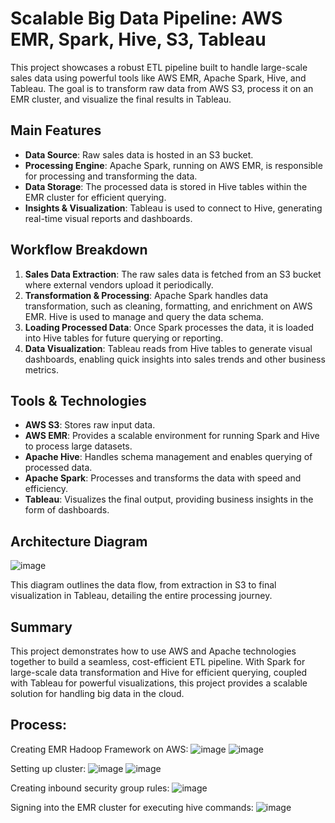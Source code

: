 # Scalable Big Data Pipeline: AWS EMR, Spark, Hive, S3, Tableau

This project showcases a robust ETL pipeline built to handle large-scale sales data using powerful tools like AWS EMR, Apache Spark, Hive, and Tableau. The goal is to transform raw data from AWS S3, process it on an EMR cluster, and visualize the final results in Tableau.

## Main Features

- **Data Source**: Raw sales data is hosted in an S3 bucket.
- **Processing Engine**: Apache Spark, running on AWS EMR, is responsible for processing and transforming the data.
- **Data Storage**: The processed data is stored in Hive tables within the EMR cluster for efficient querying.
- **Insights & Visualization**: Tableau is used to connect to Hive, generating real-time visual reports and dashboards.

## Workflow Breakdown

1. **Sales Data Extraction**: The raw sales data is fetched from an S3 bucket where external vendors upload it periodically.
2. **Transformation & Processing**: Apache Spark handles data transformation, such as cleaning, formatting, and enrichment on AWS EMR. Hive is used to manage and query the data schema.
3. **Loading Processed Data**: Once Spark processes the data, it is loaded into Hive tables for future querying or reporting.
4. **Data Visualization**: Tableau reads from Hive tables to generate visual dashboards, enabling quick insights into sales trends and other business metrics.

## Tools & Technologies

- **AWS S3**: Stores raw input data.
- **AWS EMR**: Provides a scalable environment for running Spark and Hive to process large datasets.
- **Apache Hive**: Handles schema management and enables querying of processed data.
- **Apache Spark**: Processes and transforms the data with speed and efficiency.
- **Tableau**: Visualizes the final output, providing business insights in the form of dashboards.

## Architecture Diagram

![image](https://github.com/user-attachments/assets/5fc89c38-e418-4bce-8704-3cb7b4050fd1)

This diagram outlines the data flow, from extraction in S3 to final visualization in Tableau, detailing the entire processing journey.

## Summary

This project demonstrates how to use AWS and Apache technologies together to build a seamless, cost-efficient ETL pipeline. With Spark for large-scale data transformation and Hive for efficient querying, coupled with Tableau for powerful visualizations, this project provides a scalable solution for handling big data in the cloud.

## Process:

Creating EMR Hadoop Framework on AWS:
![image](https://github.com/user-attachments/assets/4c0493ba-10ae-459a-8e88-416776b6d5a5)
![image](https://github.com/user-attachments/assets/6c1346a2-a525-42a8-80ea-c52362f83e41)

Setting up cluster:
![image](https://github.com/user-attachments/assets/ac6d704e-8441-429d-936b-3db0d0e7fac8)
![image](https://github.com/user-attachments/assets/6bdee0b0-6e6b-48d9-b95c-7892097a14de)

Creating inbound security group rules:
![image](https://github.com/user-attachments/assets/fef1791d-f32b-4fb6-8f20-f82688a6066c)

Signing into the EMR cluster for executing hive commands: 
![image](https://github.com/user-attachments/assets/43a1cd32-45c9-422f-b2da-1b61459eb154)

